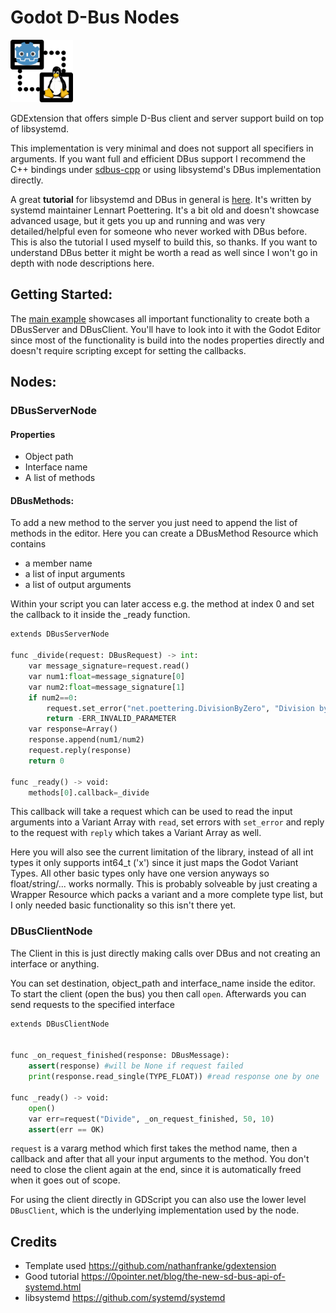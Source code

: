 # Godot D-Bus Nodes

<img src="./project/icon.svg" width="100" height="100">

GDExtension that offers simple D-Bus client and server support build on top of libsystemd.

This implementation is very minimal and does not support all specifiers in arguments. If you want full and efficient DBus support I recommend  the C++ bindings under [sdbus-cpp](https://github.com/Kistler-Group/sdbus-cpp) or using libsystemd's DBus implementation directly. 

A great **tutorial** for libsystemd and DBus in general is [here](https://0pointer.net/blog/the-new-sd-bus-api-of-systemd.html). It's written by systemd maintainer Lennart Poettering. It's a bit old and doesn't showcase advanced usage, but it gets you up and running and was very detailed/helpful even for someone who never worked with DBus before. This is also the tutorial I used myself to build this, so thanks. If you want to understand DBus better it might be worth a read as well since I won't go in depth with node descriptions here.


## Getting Started:
The [main example](project/demo/server_client_example.tscn) showcases all important functionality to create both a DBusServer and DBusClient. You'll have to look into it with the Godot Editor since most of the functionality is build into the nodes properties directly and doesn't require scripting except for setting the callbacks. 

## Nodes:

### DBusServerNode

#### Properties
* Object path
* Interface name
* A list of methods

#### DBusMethods:
To add a new method to the server you just need to append the list of methods in the editor. Here you can create a DBusMethod Resource which contains
* a member name
* a list of input arguments
* a list of output arguments

Within your script you can later access e.g. the method at index 0 and set the callback to it inside the _ready function.

```py
extends DBusServerNode

func _divide(request: DBusRequest) -> int:
	var message_signature=request.read()
	var num1:float=message_signature[0]
	var num2:float=message_signature[1]
	if num2==0:
		request.set_error("net.poettering.DivisionByZero", "Division by zero not allowed")
		return -ERR_INVALID_PARAMETER
	var response=Array()
	response.append(num1/num2)
	request.reply(response)
	return 0

func _ready() -> void:
	methods[0].callback=_divide
```

This callback will take a request which can be used to read the input arguments into a Variant Array with `read`, set errors with `set_error` and reply to the request with `reply` which takes a Variant Array as well.

Here you will also see the current limitation of the library, instead of all int types it only supports int64_t ('x') since it just maps the Godot Variant Types. All other basic types only have one version anyways so float/string/... works normally. This is probably solveable by just creating a Wrapper Resource which packs a variant and a more complete type list, but I only needed basic functionality so this isn't there yet.


### DBusClientNode

The Client in this is just directly making calls over DBus and not creating an interface or anything.

You can set destination, object_path and interface_name inside the editor. To start the client (open the bus) you then call `open`. Afterwards you can send requests to the specified interface

```py
extends DBusClientNode


func _on_request_finished(response: DBusMessage):
	assert(response) #will be None if request failed
	print(response.read_single(TYPE_FLOAT)) #read response one by one

func _ready() -> void:
	open()
	var err=request("Divide", _on_request_finished, 50, 10)
	assert(err == OK)
```

`request` is a vararg method which first takes the method name, then a callback and after that all your input arguments to the method. You don't need to close the client again at the end, since it is automatically freed when it goes out of scope.

For using the client directly in GDScript you can also use the lower level `DBusClient`, which is the underlying implementation used by the node. 

## Credits
* Template used https://github.com/nathanfranke/gdextension
* Good tutorial https://0pointer.net/blog/the-new-sd-bus-api-of-systemd.html
* libsystemd https://github.com/systemd/systemd